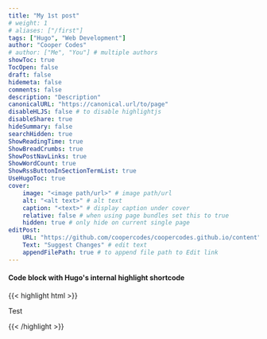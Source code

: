 ```yaml
---
title: "My 1st post"
# weight: 1
# aliases: ["/first"]
tags: ["Hugo", "Web Development"]
author: "Cooper Codes"
# author: ["Me", "You"] # multiple authors
showToc: true
TocOpen: false
draft: false
hidemeta: false
comments: false
description: "Description"
canonicalURL: "https://canonical.url/to/page"
disableHLJS: false # to disable highlightjs
disableShare: true
hideSummary: false
searchHidden: true
ShowReadingTime: true
ShowBreadCrumbs: true
ShowPostNavLinks: true
ShowWordCount: true
ShowRssButtonInSectionTermList: true
UseHugoToc: true
cover:
    image: "<image path/url>" # image path/url
    alt: "<alt text>" # alt text
    caption: "<text>" # display caption under cover
    relative: false # when using page bundles set this to true
    hidden: true # only hide on current single page
editPost:
    URL: "https://github.com/coopercodes/coopercodes.github.io/content"
    Text: "Suggest Changes" # edit text
    appendFilePath: true # to append file path to Edit link
---
```


#### Code block with Hugo's internal highlight shortcode

{{< highlight html >}}

<!doctype html>
<html lang="en">
<head>
<meta charset="utf-8">
<title>Example HTML5 Document</title>
</head>
<body>
<p>Test</p>
</body>
</html>
{{< /highlight >}}